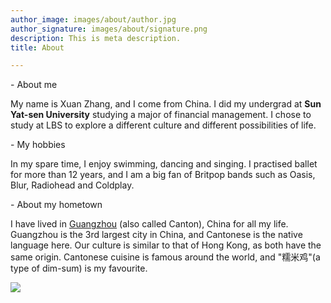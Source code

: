 ```yaml
---
author_image: images/about/author.jpg
author_signature: images/about/signature.png
description: This is meta description.
title: About

---
```

\- About me

My name is Xuan Zhang, and I come from China. I did my undergrad at **Sun Yat-sen University** studying a major of financial management. I chose to study at LBS to explore a different culture and different possibilities of life.

\-  My hobbies

In my spare time, I enjoy swimming, dancing and singing. I practised ballet for more than 12 years, and I am a big fan of Britpop bands such as Oasis, Blur, Radiohead and Coldplay.

\- About my hometown

I have lived in [Guangzhou](https://en.wikipedia.org/wiki/Guangzhou) (also called Canton), China for all my life. Guangzhou is the 3rd largest city in China, and Cantonese is the native language here. Our culture is similar to that of Hong Kong, as both have the same origin. Cantonese cuisine is famous around the world, and "糯米鸡"(a type of dim-sum) is my favourite.

![](https://image1.pearvideo.com/main/20181206/10379596-180711-0.png)